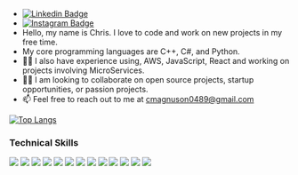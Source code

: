 -  [![Linkedin Badge](https://img.shields.io/badge/-LinkedIn-0e76a8?style=flat-square&logo=Linkedin&logoColor=white)](https://linkedin.com/in/christopher-magnuson)
-  [![Instagram Badge](https://img.shields.io/badge/-Instagram-e4405f?style=flat-square&logo=Instagram&logoColor=white)](https://instagram.com/chrismagnuson8889)
-   Hello, my name is Chris. I love to code and work on new projects in my free time.  
-   My core programming languages are C++, C#, and Python. 
- 👨‍💻 I also have experience using, AWS, JavaScript, React and working on projects involving MicroServices.
- 👨‍💻 I am looking to collaborate on open source projects, startup opportunities, or passion projects. 
- 📫 Feel free to reach out to me at cmagnuson0489@gmail.com

[![Top Langs](https://github-readme-stats.vercel.app/api/top-langs/?username=cmagnuson0489&layout=compact)](https://github.com/cmagnuson0489/github-readme-stats)

### Technical Skills 
![](https://img.shields.io/badge/Python-3776AB?style=for-the-badge&logo=python&logoColor=white) 
![](https://img.shields.io/badge/SQL%20Server-FF0000?style=for-the-badge&logo=microsoftsqlserver&logoColor=white) 
![](https://img.shields.io/badge/Docker-0769AD?style=for-the-badge&logo=docker&logoColor=white)
![](https://img.shields.io/badge/JavaScript-F7DF1E?style=for-the-badge&logo=javascript&logoColor=black)
![](https://img.shields.io/badge/PostgreSQL-316192?style=for-the-badge&logo=postgresql&logoColor=white)
![](https://img.shields.io/badge/MySQL-E44C30?style=for-the-badge&logo=mysql&logoColor=white) 
![](https://img.shields.io/badge/JSON-323330?style=for-the-badge&logo=json&logoColor=pink)
![](https://img.shields.io/badge/Flask-000000?style=for-the-badge&logo=flask&logoColor=white)
![](https://img.shields.io/badge/GIT-E44C30?style=for-the-badge&logo=git&logoColor=white)
![](https://img.shields.io/badge/GitHub-100000?style=for-the-badge&logo=github&logoColor=white)
![](https://img.shields.io/badge/Visual_Studio_Code-0078D4?style=for-the-badge&logo=visual%20studio%20code&logoColor=white)
![](https://img.shields.io/badge/Bash-000000?style=for-the-badge&logo=gnubash&logoColor=white)
![](https://img.shields.io/badge/PyCharm-000000.svg?&style=for-the-badge&logo=PyCharm&logoColor=white)
</br>
